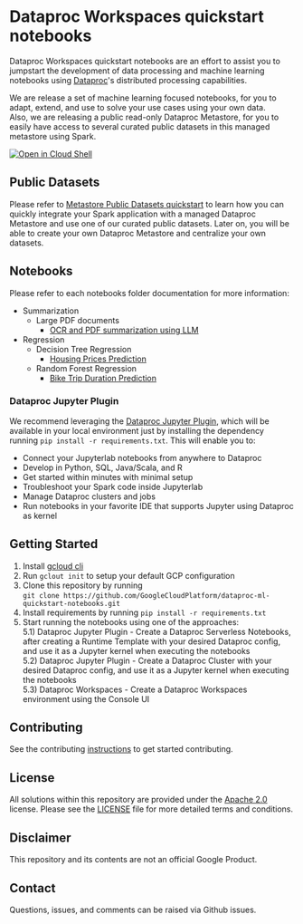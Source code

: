 # Dataproc Workspaces quickstart notebooks

Dataproc Workspaces quickstart notebooks are an effort to assist you to jumpstart the development of data processing and machine learning notebooks using [Dataproc](https://cloud.google.com/dataproc/)'s distributed processing capabilities.  

We are release a set of machine learning focused notebooks, for you to adapt, extend, and use to solve your use cases using your own data.  
Also, we are releasing a public read-only Dataproc Metastore, for you to easily have access to several curated public datasets in this managed metastore using Spark.  

[![Open in Cloud Shell](http://gstatic.com/cloudssh/images/open-btn.svg)](https://console.cloud.google.com/cloudshell/editor)

## Public Datasets
Please refer to [Metastore Public Datasets quickstart](./public_datasets/dataproc_metastore/metastore_public_datasets_quickstart.ipynb) to learn how you can quickly integrate your Spark application with a managed Dataproc Metastore and use one of our curated public datasets. Later on, you will be able to create your own Dataproc Metastore and centralize your own datasets.

## Notebooks
Please refer to each notebooks folder documentation for more information:

* Summarization
  * Large PDF documents
    * [OCR and PDF summarization using LLM](./summarization/large_pdf_documents/ocr_contract_summarization_llm.ipynb)
* Regression
  * Decision Tree Regression
    * [Housing Prices Prediction](./regression/decision_tree_regression/housing_prices_prediction.ipynb)
  * Random Forest Regression
    * [Bike Trip Duration Prediction](./regression/random_forest_regression/bike_trip_duration_prediction.ipynb)

### Dataproc Jupyter Plugin

We recommend leveraging the [Dataproc Jupyter Plugin](https://github.com/GoogleCloudDataproc/dataproc-jupyter-plugin), which will be available in your local environment just by installing the dependency running ```pip install -r requirements.txt```. This will enable you to:

- Connect your Jupyterlab notebooks from anywhere to Dataproc
- Develop in Python, SQL, Java/Scala, and R
- Get started within minutes with minimal setup
- Troubleshoot your Spark code inside Jupyterlab
- Manage Dataproc clusters and jobs
- Run notebooks in your favorite IDE that supports Jupyter using Dataproc as kernel

## Getting Started 

1) Install [gcloud cli](https://cloud.google.com/sdk/docs/install)
2) Run ```gclout init``` to setup your default GCP configuration
3) Clone this repository by running  
     ```git clone https://github.com/GoogleCloudPlatform/dataproc-ml-quickstart-notebooks.git```
4) Install requirements by running ```pip install -r requirements.txt```
5) Start running the notebooks using one of the approaches:  
   5.1) Dataproc Jupyter Plugin - Create a Dataproc Serverless Notebooks, after creating a Runtime Template with your desired Dataproc config, and use it as a Jupyter kernel when executing the notebooks    
   5.2) Dataproc Jupyter Plugin - Create a Dataproc Cluster with your desired Dataproc config, and use it as a Jupyter kernel when executing the notebooks  
   5.3) Dataproc Workspaces - Create a Dataproc Workspaces environment using the Console UI  

## Contributing
See the contributing [instructions](./CONTRIBUTING.md) to get started contributing.

## License
All solutions within this repository are provided under the [Apache 2.0](https://www.apache.org/licenses/LICENSE-2.0) license. Please see the [LICENSE](/LICENSE) file for more detailed terms and conditions.

## Disclaimer
This repository and its contents are not an official Google Product.

## Contact
Questions, issues, and comments can be raised via Github issues.
